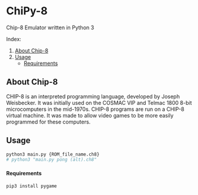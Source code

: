 # ChiPy-8

Chip-8 Emulator written in Python 3

Index:
1. [About Chip-8](#About-Chip-8)
2. [Usage](#Usage)
    - [Requirements](#Requirements)

## About Chip-8
CHIP-8 is an interpreted programming language, developed by Joseph Weisbecker. It was initially used on the COSMAC VIP and Telmac 1800 8-bit microcomputers in the mid-1970s. CHIP-8 programs are run on a CHIP-8 virtual machine. It was made to allow video games to be more easily programmed for these computers.

## Usage
```Python
python3 main.py {ROM_file_name.ch8}
# python3 "main.py pong (alt).ch8"
```

#### Requirements
```
pip3 install pygame
```
